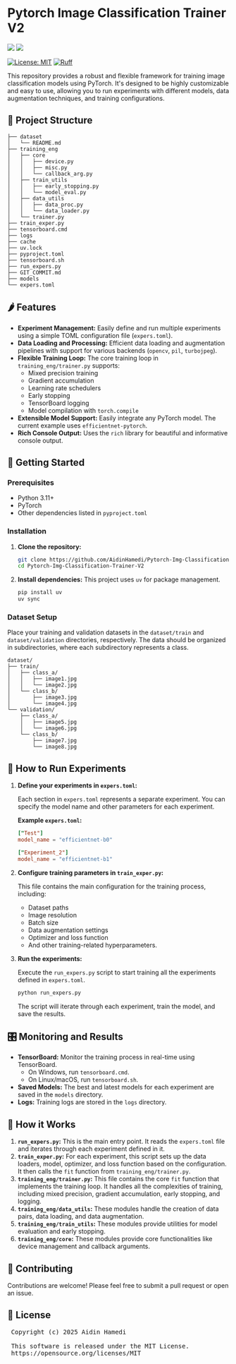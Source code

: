 # Pytorch Image Classification Trainer V2

<img src="https://img.shields.io/badge/Python-FFD43B?style=for-the-badge&logo=python&logoColor=blue"/> <img src="https://img.shields.io/badge/PyTorch-EE4C2C?style=for-the-badge&logo=pytorch&logoColor=white"/>

[![License: MIT](https://img.shields.io/badge/License-MIT-yellow.svg)](https://opensource.org/licenses/MIT)
[![Ruff](https://img.shields.io/endpoint?url=https://raw.githubusercontent.com/astral-sh/ruff/main/assets/badge/v2.json)](https://github.com/astral-sh/ruff)

This repository provides a robust and flexible framework for training image classification models using PyTorch. It's designed to be highly customizable and easy to use, allowing you to run experiments with different models, data augmentation techniques, and training configurations.

## 📂 Project Structure

``` text
├── dataset
│   └── README.md
├── training_eng
│   ├── core
│   │   ├── device.py
│   │   ├── misc.py
│   │   └── callback_arg.py
│   ├── train_utils
│   │   ├── early_stopping.py
│   │   └── model_eval.py
│   ├── data_utils
│   │   ├── data_proc.py
│   │   └── data_loader.py
│   └── trainer.py
├── train_exper.py
├── tensorboard.cmd
├── logs
├── cache
├── uv.lock
├── pyproject.toml
├── tensorboard.sh
├── run_expers.py
├── GIT_COMMIT.md
├── models
└── expers.toml
```

## 🌶️ Features

- **Experiment Management:** Easily define and run multiple experiments using a simple TOML configuration file (`expers.toml`).
- **Data Loading and Processing:** Efficient data loading and augmentation pipelines with support for various backends (`opencv`, `pil`, `turbojpeg`).
- **Flexible Training Loop:** The core training loop in `training_eng/trainer.py` supports:
  - Mixed precision training
  - Gradient accumulation
  - Learning rate schedulers
  - Early stopping
  - TensorBoard logging
  - Model compilation with `torch.compile`
- **Extensible Model Support:** Easily integrate any PyTorch model. The current example uses `efficientnet-pytorch`.
- **Rich Console Output:** Uses the `rich` library for beautiful and informative console output.

## 🚀 Getting Started

### Prerequisites

- Python 3.11+
- PyTorch
- Other dependencies listed in `pyproject.toml`

### Installation

1. **Clone the repository:**

    ```bash
    git clone https://github.com/AidinHamedi/Pytorch-Img-Classification-Trainer-V2.git
    cd Pytorch-Img-Classification-Trainer-V2
    ```

2. **Install dependencies:**
    This project uses `uv` for package management.

    ```bash
    pip install uv
    uv sync
    ```

### Dataset Setup

Place your training and validation datasets in the `dataset/train` and `dataset/validation` directories, respectively. The data should be organized in subdirectories, where each subdirectory represents a class.

```
dataset/
├── train/
│   ├── class_a/
│   │   ├── image1.jpg
│   │   └── image2.jpg
│   └── class_b/
│       ├── image3.jpg
│       └── image4.jpg
└── validation/
    ├── class_a/
    │   ├── image5.jpg
    │   └── image6.jpg
    └── class_b/
        ├── image7.jpg
        └── image8.jpg
```

## 🤔 How to Run Experiments

1. **Define your experiments in `expers.toml`:**

    Each section in `expers.toml` represents a separate experiment. You can specify the model name and other parameters for each experiment.

    **Example `expers.toml`:**

    ```toml
    ["Test"]
    model_name = "efficientnet-b0"

    ["Experiment_2"]
    model_name = "efficientnet-b1"
    ```

2. **Configure training parameters in `train_exper.py`:**

    This file contains the main configuration for the training process, including:

    - Dataset paths
    - Image resolution
    - Batch size
    - Data augmentation settings
    - Optimizer and loss function
    - And other training-related hyperparameters.

3. **Run the experiments:**

    Execute the `run_expers.py` script to start training all the experiments defined in `expers.toml`.

    ```bash
    python run_expers.py
    ```

    The script will iterate through each experiment, train the model, and save the results.

## 🎛️ Monitoring and Results

- **TensorBoard:** Monitor the training process in real-time using TensorBoard.
  - On Windows, run `tensorboard.cmd`.
  - On Linux/macOS, run `tensorboard.sh`.
- **Saved Models:** The best and latest models for each experiment are saved in the `models` directory.
- **Logs:** Training logs are stored in the `logs` directory.

## 🧪 How it Works

1. **`run_expers.py`:** This is the main entry point. It reads the `expers.toml` file and iterates through each experiment defined in it.
2. **`train_exper.py`:** For each experiment, this script sets up the data loaders, model, optimizer, and loss function based on the configuration. It then calls the `fit` function from `training_eng/trainer.py`.
3. **`training_eng/trainer.py`:** This file contains the core `fit` function that implements the training loop. It handles all the complexities of training, including mixed precision, gradient accumulation, early stopping, and logging.
4. **`training_eng/data_utils`:** These modules handle the creation of data pairs, data loading, and data augmentation.
5. **`training_eng/train_utils`:** These modules provide utilities for model evaluation and early stopping.
6. **`training_eng/core`:** These modules provide core functionalities like device management and callback arguments.

## 🤝 Contributing

Contributions are welcome! Please feel free to submit a pull request or open an issue.

## 📝 License

<pre>
 Copyright (c) 2025 Aidin Hamedi

 This software is released under the MIT License.
 https://opensource.org/licenses/MIT
</pre>
